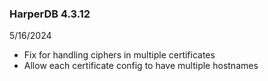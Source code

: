 ### HarperDB 4.3.12
5/16/2024

* Fix for handling ciphers in multiple certificates
* Allow each certificate config to have multiple hostnames